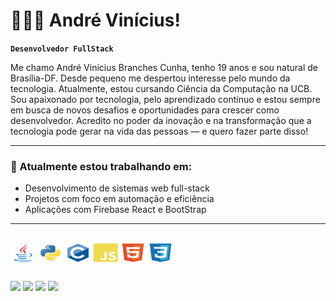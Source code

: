 # 👨🏻‍💻 André Vinícius!

**`Desenvolvedor FullStack`**

Me chamo André Vinícius Branches Cunha, tenho 19 anos e sou natural de Brasília-DF. Desde pequeno me despertou interesse pelo mundo da tecnologia. Atualmente, estou cursando Ciência da Computação na UCB. Sou apaixonado por tecnologia, pelo aprendizado contínuo e estou sempre em busca de novos desafios e oportunidades para crescer como desenvolvedor. Acredito no poder da inovação e na transformação que a tecnologia pode gerar na vida das pessoas — e quero fazer parte disso!

---

### 🧠 Atualmente estou trabalhando em:
- Desenvolvimento de sistemas web full-stack
- Projetos com foco em automação e eficiência
- Aplicações com Firebase React e BootStrap

---

<div style="display: inline_block"><br>
  <img align="center" alt="Dedé-Java" height="30" width="40" src="https://raw.githubusercontent.com/devicons/devicon/master/icons/java/java-original.svg">
  <img align="center" alt="Dedé-Python" height="30" width="40" src="https://raw.githubusercontent.com/devicons/devicon/master/icons/python/python-original.svg">
  <img align="center" alt="Dedé-C" height="30" width="40" src="https://raw.githubusercontent.com/devicons/devicon/master/icons/c/c-original.svg">
  <img align="center" alt="Dedé-Js" height="30" width="40" src="https://raw.githubusercontent.com/devicons/devicon/master/icons/javascript/javascript-plain.svg">
  <img align="center" alt="Dedé-HTML" height="30" width="40" src="https://raw.githubusercontent.com/devicons/devicon/master/icons/html5/html5-original.svg">
  <img align="center" alt="Dedé-CSS" height="30" width="40" src="https://raw.githubusercontent.com/devicons/devicon/master/icons/css3/css3-original.svg">
</div>
  
##

<div> 
  <a href="https://instagram.com/branchescunha"><img src="https://img.shields.io/badge/-Instagram-%23E4405F?style=for-the-badge&logo=instagram&logoColor=white" target="_blank"></a>
  <a href="https://discord.gg/@andrebranches"><img src="https://img.shields.io/badge/Discord-7289DA?style=for-the-badge&logo=discord&logoColor=white" target="_blank"></a> 
  <a href = "mailto:andrevinicius.bc@gmail.com"><img src="https://img.shields.io/badge/-Gmail-%23333?style=for-the-badge&logo=gmail&logoColor=white" target="_blank"></a>
  <a href="https://www.linkedin.com/in/andré-vinícius-branches-cunha-683986203"><img src="https://img.shields.io/badge/-LinkedIn-%230077B5?style=for-the-badge&logo=linkedin&logoColor=white" target="_blank"></a> 
</div>

